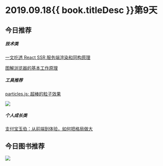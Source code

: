 # 2019.09.18{{ book.titleDesc }}第9天

## 今日推荐

##### 技术类

[一文吃透 React SSR 服务端渲染和同构原理](https://juejin.im/post/5d7deef6e51d453bb13b66cd)

[图解浏览器的基本工作原理](https://zhuanlan.zhihu.com/p/47407398)

##### 工具推荐

[particles.js: 超棒的粒子效果 ](https://github.com/VincentGarreau/particles.js)

![](https://camo.githubusercontent.com/cdc9e740f0c04b77449e476c91e6f7770a6af6e7/687474703a2f2f76696e63656e74676172726561752e636f6d2f7061727469636c65732e6a732f6173736574732f696d672f6769746875622d73637265656e2e6a7067)



##### 个人成长类

[支付宝玉伯：从前端到体验，如何把格局做大](https://mp.weixin.qq.com/s/kUBGjcP2nz2KdVwTW0FSSw)

## 今日图书推荐

![](http://img4.imgtn.bdimg.com/it/u=3380572609,947801209&fm=15&gp=0.jpg)
